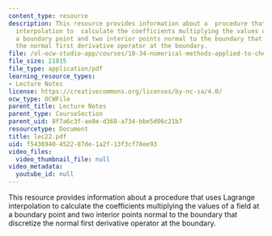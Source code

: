 ```yaml
---
content_type: resource
description: This resource provides information about a  procedure that uses Lagrange
  interpolation to  calculate the coefficients multiplying the values of a field at
  a boundary point and two interior points normal to the boundary that discretize
  the normal first derivative operator at the boundary.
file: /ol-ocw-studio-app/courses/10-34-numerical-methods-applied-to-chemical-engineering-fall-2005/f5436940452287de1a2f13f3cf78ee93_lec22.pdf
file_size: 21815
file_type: application/pdf
learning_resource_types:
- Lecture Notes
license: https://creativecommons.org/licenses/by-nc-sa/4.0/
ocw_type: OCWFile
parent_title: Lecture Notes
parent_type: CourseSection
parent_uid: 8f7a6c3f-ae8e-d368-a734-bbe5d06c21b7
resourcetype: Document
title: lec22.pdf
uid: f5436940-4522-87de-1a2f-13f3cf78ee93
video_files:
  video_thumbnail_file: null
video_metadata:
  youtube_id: null
---
```

This resource provides information about a  procedure that uses Lagrange interpolation to  calculate the coefficients multiplying the values of a field at a boundary point and two interior points normal to the boundary that discretize the normal first derivative operator at the boundary.